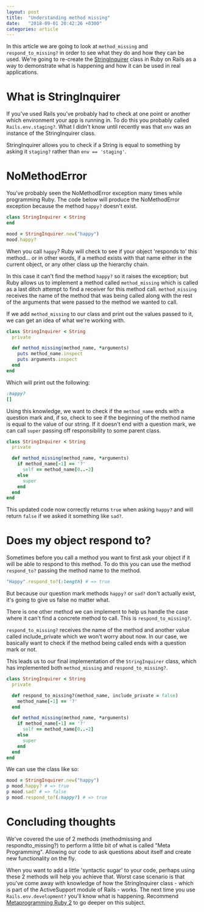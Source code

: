 ```yaml
---
layout: post
title:  "Understanding method missing"
date:   "2018-09-01 20:42:26 +0300"
categories: article
---
```


In this article we are going to look at `method_missing` and `respond_to_missing?` in order to see what they do and how they can be used. We're going to re-create the [StringInquirer][string_inquirer] class in Ruby on Rails as a way to demonstrate what is happening and how it can be used in real applications.

# What is StringInquirer

If you've used Rails you've probably had to check at one point or another which environment your app is running in. To do this you probably called `Rails.env.staging?`. What I didn't know until recently was that `env` was an instance of the StringInquirer class.

StringInquirer allows you to check if a String is equal to something by asking it `staging?` rather than `env == 'staging'`.

# NoMethodError

You've probably seen the NoMethodError exception many times while programming Ruby. The code below will produce the NoMethodError exception because the method `happy?` doesn't exist.

```ruby
class StringInquirer < String
end

mood = StringInquirer.new("happy")
mood.happy?
```

When you call `happy`? Ruby will check to see if your object 'responds to' this method... or in other words, if a method exists with that name either in the current object, or any other class up the hierarchy chain.

In this case it can't find the method `happy?` so it raises the exception; but Ruby allows us to implement a method called `method_missing` which is called as a last ditch attempt to find a receiver for this method call. `method_missing` receives the name of the method that was being called along with the rest of the arguments that were passed to the method we wanted to call.

If we add `method_missing` to our class and print out the values passed to it, we can get an idea of what we're working with.

```ruby
class StringInquirer < String
  private

  def method_missing(method_name, *arguments)
    puts method_name.inspect
    puts arguments.inspect
  end
end
```

Which will print out the following:

```ruby
:happy?
[]
```

Using this knowledge, we want to check if the `method_name` ends with a question mark and, if so, check to see if the beginning of the method name is equal to the value of our string. If it doesn't end with a question mark, we can call `super` passing off responsibility to some parent class.

```ruby
class StringInquirer < String
  private

  def method_missing(method_name, *arguments)
    if method_name[-1] == '?'
      self == method_name[0..-2]
    else
      super
    end
  end
end
```

This updated code now correctly returns `true` when asking `happy?` and will return `false` if we asked it something like `sad?`.

# Does my object respond to?

Sometimes before you call a method you want to first ask your object if it will be able to respond to this method. To do this you can use the method `respond_to?` passing the method name to the method.

```ruby
"Happy".respond_to?(:length) # => true
```

But because our question mark methods `happy?` or `sad?` don't actually exist, it's going to give us false no matter what.

There is one other method we can implement to help us handle the case where it can't find a concrete method to call. This is `respond_to_missing?`.

`respond_to_missing?` receives the name of the method and another value called include_private which we won't worry about now. In our case, we basically want to check if the method being called ends with a question mark or not.

This leads us to our final implementation of the `StringInquirer` class, which has implemented both `method_missing` and `respond_to_missing?`.

```ruby
class StringInquirer < String
  private

  def respond_to_missing?(method_name, include_private = false)
    method_name[-1] == '?'
  end

  def method_missing(method_name, *arguments)
    if method_name[-1] == '?'
      self == method_name[0..-2]
    else
      super
    end
  end
end
```

We can use the class like so:

```ruby
mood = StringInquirer.new("happy")
p mood.happy? # => true
p mood.sad? # => false
p mood.respond_to?(:happy?) # => true
```

# Concluding thoughts

We've covered the use of 2 methods (methodmissing and respondto_missing?) to perform a little bit of what is called "Meta Programming". Allowing our code to ask questions about itself and create new functionality on the fly.

When you want to add a little 'syntactic sugar' to your code, perhaps using these 2 methods will help you achieve that. Worst case scenario is that you've come away with knowledge of how the StringInquirer class - which is part of the ActiveSupport module of Rails - works. The next time you use `Rails.env.development?` you'll know what is happening. Recommend [Metaprogramming Ruby 2][metaprogramming-ruby-2] to go deeper on this subject.

[string_inquirer]: https://github.com/rails/rails/blob/master/activesupport/lib/active_support/string_inquirer.rb
[metaprogramming-ruby-2]: https://www.amazon.com/gp/product/1941222129/ref=as_li_qf_asin_il_tl?ie=UTF8&tag=leigh0b-20&creative=9325&linkCode=as2&creativeASIN=1941222129&linkId=018450bb9619638d9531fd11c0c3b710
